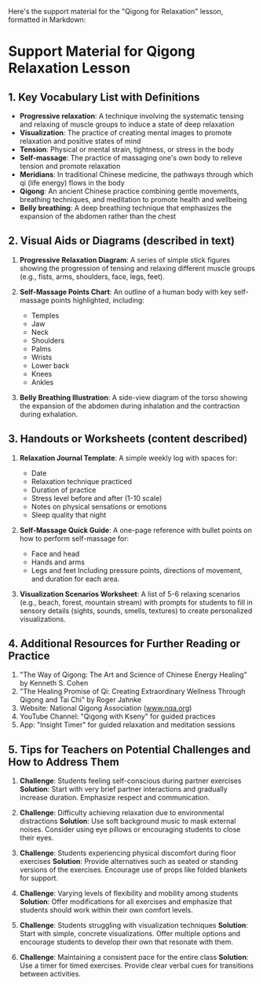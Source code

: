 Here's the support material for the "Qigong for Relaxation" lesson, formatted in Markdown:

# Support Material for Qigong Relaxation Lesson

## 1. Key Vocabulary List with Definitions

- **Progressive relaxation**: A technique involving the systematic tensing and relaxing of muscle groups to induce a state of deep relaxation
- **Visualization**: The practice of creating mental images to promote relaxation and positive states of mind
- **Tension**: Physical or mental strain, tightness, or stress in the body
- **Self-massage**: The practice of massaging one's own body to relieve tension and promote relaxation
- **Meridians**: In traditional Chinese medicine, the pathways through which qi (life energy) flows in the body
- **Qigong**: An ancient Chinese practice combining gentle movements, breathing techniques, and meditation to promote health and wellbeing
- **Belly breathing**: A deep breathing technique that emphasizes the expansion of the abdomen rather than the chest

## 2. Visual Aids or Diagrams (described in text)

1. **Progressive Relaxation Diagram**: 
   A series of simple stick figures showing the progression of tensing and relaxing different muscle groups (e.g., fists, arms, shoulders, face, legs, feet).

2. **Self-Massage Points Chart**: 
   An outline of a human body with key self-massage points highlighted, including:
   - Temples
   - Jaw
   - Neck
   - Shoulders
   - Palms
   - Wrists
   - Lower back
   - Knees
   - Ankles

3. **Belly Breathing Illustration**: 
   A side-view diagram of the torso showing the expansion of the abdomen during inhalation and the contraction during exhalation.

## 3. Handouts or Worksheets (content described)

1. **Relaxation Journal Template**:
   A simple weekly log with spaces for:
   - Date
   - Relaxation technique practiced
   - Duration of practice
   - Stress level before and after (1-10 scale)
   - Notes on physical sensations or emotions
   - Sleep quality that night

2. **Self-Massage Quick Guide**:
   A one-page reference with bullet points on how to perform self-massage for:
   - Face and head
   - Hands and arms
   - Legs and feet
   Including pressure points, directions of movement, and duration for each area.

3. **Visualization Scenarios Worksheet**:
   A list of 5-6 relaxing scenarios (e.g., beach, forest, mountain stream) with prompts for students to fill in sensory details (sights, sounds, smells, textures) to create personalized visualizations.

## 4. Additional Resources for Further Reading or Practice

1. "The Way of Qigong: The Art and Science of Chinese Energy Healing" by Kenneth S. Cohen
2. "The Healing Promise of Qi: Creating Extraordinary Wellness Through Qigong and Tai Chi" by Roger Jahnke
3. Website: National Qigong Association (www.nqa.org)
4. YouTube Channel: "Qigong with Kseny" for guided practices
5. App: "Insight Timer" for guided relaxation and meditation sessions

## 5. Tips for Teachers on Potential Challenges and How to Address Them

1. **Challenge**: Students feeling self-conscious during partner exercises
   **Solution**: Start with very brief partner interactions and gradually increase duration. Emphasize respect and communication.

2. **Challenge**: Difficulty achieving relaxation due to environmental distractions
   **Solution**: Use soft background music to mask external noises. Consider using eye pillows or encouraging students to close their eyes.

3. **Challenge**: Students experiencing physical discomfort during floor exercises
   **Solution**: Provide alternatives such as seated or standing versions of the exercises. Encourage use of props like folded blankets for support.

4. **Challenge**: Varying levels of flexibility and mobility among students
   **Solution**: Offer modifications for all exercises and emphasize that students should work within their own comfort levels.

5. **Challenge**: Students struggling with visualization techniques
   **Solution**: Start with simple, concrete visualizations. Offer multiple options and encourage students to develop their own that resonate with them.

6. **Challenge**: Maintaining a consistent pace for the entire class
   **Solution**: Use a timer for timed exercises. Provide clear verbal cues for transitions between activities.